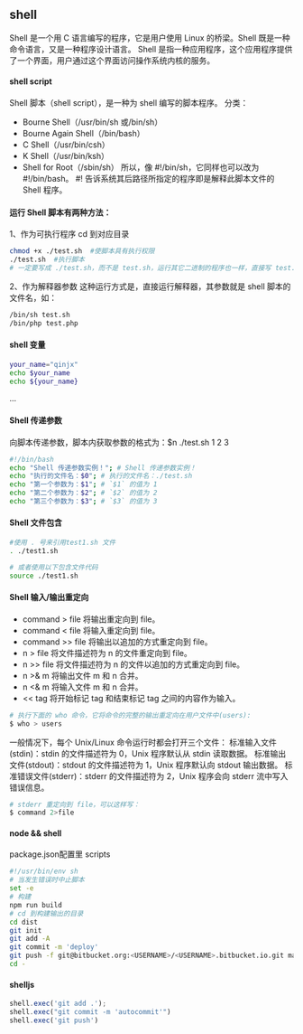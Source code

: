 ## shell

Shell 是一个用 C 语言编写的程序，它是用户使用 Linux 的桥梁。Shell 既是一种命令语言，又是一种程序设计语言。
Shell 是指一种应用程序，这个应用程序提供了一个界面，用户通过这个界面访问操作系统内核的服务。

#### shell script

Shell 脚本（shell script），是一种为 shell 编写的脚本程序。
分类：

- Bourne Shell（/usr/bin/sh 或/bin/sh）
- Bourne Again Shell（/bin/bash）
- C Shell（/usr/bin/csh）
- K Shell（/usr/bin/ksh）
- Shell for Root（/sbin/sh）
  所以，像 #!/bin/sh，它同样也可以改为 #!/bin/bash。
  #! 告诉系统其后路径所指定的程序即是解释此脚本文件的 Shell 程序。

#### 运行 Shell 脚本有两种方法：

1、作为可执行程序
cd 到对应目录

```sh
chmod +x ./test.sh  #使脚本具有执行权限
./test.sh  #执行脚本
# 一定要写成 ./test.sh，而不是 test.sh，运行其它二进制的程序也一样，直接写 test.sh，linux 系统会去 PATH 里寻找有没有叫 test.sh 的，而只有 /bin, /sbin, /usr/bin，/usr/sbin 等在 PATH 里，你的当前目录通常不在 PATH 里，所以写成 test.sh 是会找不到命令的，要用 ./test.sh 告诉系统说，就在当前目录找。
```

2、作为解释器参数
这种运行方式是，直接运行解释器，其参数就是 shell 脚本的文件名，如：

```sh
/bin/sh test.sh
/bin/php test.php
```

#### shell 变量

```sh
your_name="qinjx"
echo $your_name
echo ${your_name}
```

...

#### Shell 传递参数

向脚本传递参数，脚本内获取参数的格式为：$n
./test.sh 1 2 3

```sh
#!/bin/bash
echo "Shell 传递参数实例！"; # Shell 传递参数实例！
echo "执行的文件名：$0"; # 执行的文件名：./test.sh
echo "第一个参数为：$1"; # `$1` 的值为 1
echo "第二个参数为：$2"; # `$2` 的值为 2
echo "第三个参数为：$3"; # `$3` 的值为 3
```

#### Shell 文件包含

```sh
#使用 . 号来引用test1.sh 文件
. ./test1.sh

# 或者使用以下包含文件代码
source ./test1.sh
```

#### Shell 输入/输出重定向

- command > file 将输出重定向到 file。
- command < file 将输入重定向到 file。
- command >> file 将输出以追加的方式重定向到 file。
- n > file 将文件描述符为 n 的文件重定向到 file。
- n >> file 将文件描述符为 n 的文件以追加的方式重定向到 file。
- n >& m 将输出文件 m 和 n 合并。
- n <& m 将输入文件 m 和 n 合并。
- << tag 将开始标记 tag 和结束标记 tag 之间的内容作为输入。

```sh
# 执行下面的 who 命令，它将命令的完整的输出重定向在用户文件中(users):
$ who > users
```

一般情况下，每个 Unix/Linux 命令运行时都会打开三个文件：
标准输入文件(stdin)：stdin 的文件描述符为 0，Unix 程序默认从 stdin 读取数据。
标准输出文件(stdout)：stdout 的文件描述符为 1，Unix 程序默认向 stdout 输出数据。
标准错误文件(stderr)：stderr 的文件描述符为 2，Unix 程序会向 stderr 流中写入错误信息。

```sh
# stderr 重定向到 file，可以这样写：
$ command 2>file
```

#### node && shell
package.json配置里 scripts 
```sh
#!/usr/bin/env sh
# 当发生错误时中止脚本
set -e
# 构建
npm run build
# cd 到构建输出的目录
cd dist
git init
git add -A
git commit -m 'deploy'
git push -f git@bitbucket.org:<USERNAME>/<USERNAME>.bitbucket.io.git master
cd -
```
#### shelljs
```js
shell.exec('git add .');
shell.exec("git commit -m 'autocommit'")
shell.exec('git push')
```

